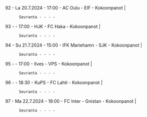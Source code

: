 92 - La 20.7.2024 - 17:00 - AC Oulu - EIF - Kokoonpanot |
        
        
          Seuranta - - - -
93 -  - 17:00 - HJK - FC Haka - Kokoonpanot |
        
        
          Seuranta - - - -
94 - Su 21.7.2024 - 15:00 - IFK Mariehamn - SJK - Kokoonpanot |
        
        
          Seuranta - - - -
95 -  - 17:00 - Ilves - VPS - Kokoonpanot |
        
        
          Seuranta - - - -
96 -  - 18:30 - KuPS - FC Lahti - Kokoonpanot |
        
        
          Seuranta - - - -
97 - Ma 22.7.2024 - 18:00 - FC Inter - Gnistan - Kokoonpanot |
        
        
          Seuranta - - - -
